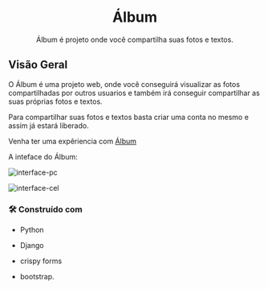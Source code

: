 
<h1 align="center">Álbum</h1>

<p align="center">Álbum é projeto onde você compartilha suas fotos e textos.</p>

<h2>Visão Geral</h2>

O Álbum é uma projeto web, onde você conseguirá visualizar as fotos compartilhadas por outros usuarios e também irá conseguir compartilhar as suas próprias fotos e textos.

Para compartilhar suas fotos e textos basta criar uma conta no mesmo e assim já estará liberado.

Venha ter uma expêriencia com <a href="https://algum-project.herokuapp.com/">Álbum</a>

A inteface do Álbum:

![interface-pc](https://user-images.githubusercontent.com/42556458/108722353-d1c99c00-7501-11eb-92da-a6bb35b04d5b.png)


![interface-cel](https://user-images.githubusercontent.com/42556458/108723186-bd39d380-7502-11eb-916f-eb14b013b974.png)



<h3>🛠️ Construído com</h3>

- Python

- Django

- crispy forms

- bootstrap.
